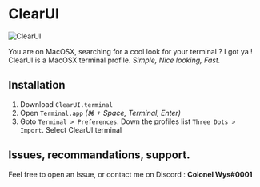 # ClearUI
![ClearUI](https://user-images.githubusercontent.com/48517965/192037973-edded991-ae15-4eba-99f1-14c92772b9ea.png)

You are on MacOSX, searching for a cool look for your terminal ? I got ya !
ClearUI is a MacOSX terminal profile. *Simple, Nice looking, Fast.*

## Installation

1. Download `ClearUI.terminal`
2. Open `Terminal.app` *(⌘ + Space, Terminal, Enter)*
3. Goto `Terminal > Preferences`. Down the profiles list `Three Dots > Import`. Select ClearUI.terminal

## Issues, recommandations, support.
Feel free to open an Issue, or contact me on Discord : **Colonel Wys#0001**
